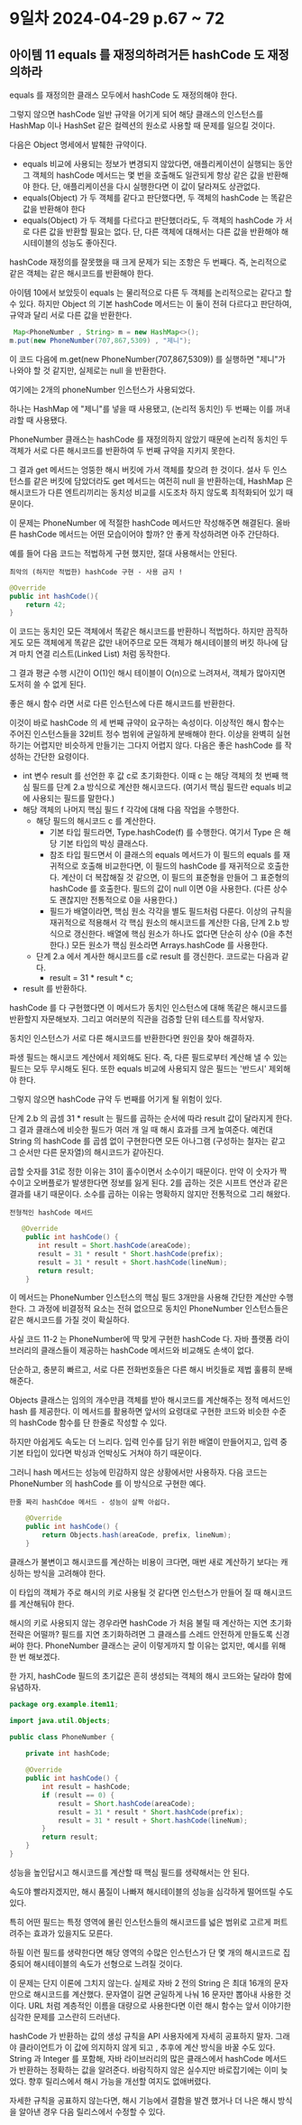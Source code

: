 # 9일차 2024-04-29 p.67 ~ 72

## 아이템 11 equals 를 재정의하려거든 hashCode 도 재정의하라

equals 를 재정의한 클래스 모두에서 hashCode 도 재정의해야 한다.

그렇지 않으면 hashCode 일반 규약을 어기게 되어 해당 클래스의 인스턴스를 HashMap 이나 HashSet 같은 컬렉션의 원소로 사용할 때 
문제를 일으킬 것이다.

다음은 Object 명세에서 발췌한 규약이다.

- equals 비교에 사용되는 정보가 변경되지 않았다면, 애플리케이션이 실행되는 동안 그 객체의 hashCode 메서드는 몇 번을 호출해도 일관되게 항상
같은 값을 반환해야 한다. 단, 애플리케이션을 다시 실행한다면 이 값이 달라져도 상관없다.
- equals(Object) 가 두 객체를 같다고 판단했다면, 두 객체의 hashCode 는 똑같은 값을 반환해야 한다
- equals(Object) 가 두 객체를 다르다고 판단했더라도, 두 객체의 hashCode 가 서로 다른 값을 반환할 필요는 없다. 
단, 다른 객체에 대해서는 다른 값을 반환해야 해시테이블의 성능도 좋아진다.


hashCode 재정의를 잘못했을 때 크게 문제가 되는 조항은 두 번째다.  즉, 논리적으로 같은 객체는 같은 해시코드를 반환해야 한다.

아이템 10에서 보았듯이 equals 는 물리적으로 다른 두 객체를 논리적으로는 같다고 할 수 있다. 하지만 Object 의 기본 hashCode 메서드는 
이 둘이 전혀 다르다고 판단하여, 규약과 달리 서로 다른 값을 반환한다.


```java
 Map<PhoneNumber , String> m = new HashMap<>();
m.put(new PhoneNumber(707,867,5309) , "제니");
```

이 코드 다음에 m.get(new PhoneNumber(707,867,5309)) 를 실행하면 "제니"가 나와야 할 것  같지만,
실제로는 null 을 반환한다. 

여기에는 2개의 phoneNumber 인스턴스가 사용되었다.

하나는 HashMap 에 "제니"를 넣을 때 사용됐고, (논리적 동치인) 두 번째는 이를 꺼내랴할 때 사용됐다.

PhoneNumber 클래스는 hashCode 를 재정의하지 않았기 때문에 논리적 동치인 두 객체가 서로 다른 해시코드를 반환하여 두 번째 규약을 지키지 못한다.

그 결과 get 메서드는 엉뚱한 해시 버킷에 가서 객체를 찾으려 한 것이다. 설사 두 인스턴스를 같은 버킷에 담았더라도 get 메서드는 여전히 null 을 반환하는데,
HashMap 은 해시코드가 다른 엔트리끼리는 동치성 비교를 시도조차 하지 않도록 최적화되어 있기 때문이다.

이 문제는 PhoneNumber 에 적절한 hashCode 메서드만 작성해주면 해결된다. 
올바른 hashCode 메서드는 어떤 모습이어야 할까? 안 좋게 작성하려면 아주 간단하다.

예를 들어 다음 코드는 적법하게 구현 했지만, 절대 사용해서는 안된다. 

`최악의 (하지만 적법한) hashCode 구현 - 사용 금지 ! `

```java
@Override
public int hashCode(){
    return 42;
}
```

이 코드는 동치인 모든 객체에서 똑같은 해시코드를 반환하니 적법하다. 하지만 끔직하게도 모든 객체에게 똑같은 값만 내어주므로 모든 객체가 
해시테이블의 버킷 하나에 담겨 마치 연결 리스트(Linked List) 처럼 동작한다.

그 결과 평균 수행 시간이 O(1)인 해시 테이블이 O(n)으로 느려져서, 객체가 많아지면 도저히 쓸 수 없게 된다.

좋은 해시 함수 라면 서로 다른 인스턴스에 다른 해시코드를 반환한다.

이것이 바로 hashCode 의 세 번째 규약이 요구하는 속성이다. 이상적인 해시 함수는 주어진 인스턴스들을 32비트 정수 범위에 균일하게 분배해야 한다.
이상을 완벽히 실현하기는 어렵지만 비슷하게 만들기는 그다지 어렵지 않다. 
다음은 좋은 hashCode 를 작성하는 간단한 요령이다.

- int 변수 result 를 선언한 후 값 c로 초기화한다. 이때 c 는 해당 객체의 첫 번째 핵심 필드를 단계 2.a 방식으로 계산한 해시코드다. (여기서 핵심 필드란 equals 비교에 사용되는 필드를 말한다.)
- 해당 객체의 나머지 핵심 필드 f 각각에 대해 다음 작업을 수행한다.
  - 해당 필드의 해시코드 c 를 계산한다.
    - 기본 타입 필드라면, Type.hashCode(f) 를 수행한다. 여기서 Type 은 해당 기본 타입의 박싱 클래스다.
    - 참조 타입 필드면서 이 클래스의 equals 메서드가 이 필드의 equals 를 재귀적으로 호출해 비교한다면, 이 필드의 hashCode 를 재귀적으로 호출한다. 
    계산이 더 복잡해질 것 같으면, 이 필드의 표준형을 만들어 그 표준형의 hashCode 를 호출한다. 필드의 값이 null 이면 0을 사용한다. (다른 상수도 괜찮지만 전통적으로 0을 사용한다.)
    - 필드가 배열이라면, 핵심 원소 각각을 별도 필드처럼 다룬다. 이상의 규칙을 재귀적으로 적용해서 각 핵심 원소의 해시코드를 계산한 다음, 단계 2.b 방식으로 갱신한다. 배열에 핵심 원소가 하나도 없다면 단순히 상수 (0을 추천한다.)
    모든 원소가 핵심 원소라면 Arrays.hashCode 를 사용한다.
  - 단계 2.a 에서 계사한 해시코드를 c로 result 를 갱신한다. 코드로는 다음과 같다.
    - result = 31 * result * c;
- result 를 반환하다.


hashCode 를 다 구현했다면 이 메서드가 동치인 인스턴스에 대해 똑같은 해시코드를 반환할지 자문해보자. 그리고 여러분의 직관을 검증할 단위 테스트를 작서앟자.

동치인 인스턴스가 서로 다른 해시코드를 반환한다면 원인을 찾아 해결하자.


파생 필드는 해시코드 계산에서 제외해도 된다. 즉, 다른 필드로부터 계산해 낼 수 있는 필드는 모두 무시해도 된다.
또한 equals 비교에 사용되지 않은 필드는 '반드시' 제외해야 한다.

그렇지 않으면 hashCode 규약 두 번째를 어기게 될 위험이 있다.

단계 2.b 의 곱셈 31 * result 는 필드를 곱하는 순서에 따라 result 값이 달라지게 한다.
그 결과 클래스에 비슷한 필드가 여러 개 일 때 해시 효과를 크게 높여준다. 예컨대 String 의 hashCode 를 곱셈 없이 구현한다면 
모든 아나그램 (구성하는 철자는 같고 그 순서만 다른 문자열)의 해시코드가 같아진다.

곱할 숫자를 31로 정한 이유는 31이 홀수이면서 소수이기 때문이다. 만약 이 숫자가 짝수이고 오버플로가 발생한다면
정보를 잃게 된다. 2를 곱하는 것은 시프트 연산과 같은 결과를 내기 때문이다. 소수를 곱하는 이유는 명확하지 않지만 전통적으로 그리 해왔다.


`전형적인 hashCode 메서드`

```java
   @Override
    public int hashCode() {
       int result = Short.hashCode(areaCode);
       result = 31 * result * Short.hashCode(prefix);
       result = 31 * result + Short.hashCode(lineNum);
       return result;
    }
```


이 메서드는 PhoneNumber 인스턴스의 핵심 필드 3개만을 사용해 간단한 계산만 수행한다. 
그 과정에 비결정적 요소는 전혀 없으므로 동치인 PhoneNumber 인스턴스들은 같은 해시코드를 가질 것이 확실하다. 

사실 코드 11-2 는 PhoneNumber에 딱 맞게 구현한 hashCode 다. 자바 플랫폼 라이브러리의 클래스들이 제공하는 hashCode 메서드와 비교해도 손색이 없다.

단순하고, 충분히 빠르고, 서로 다른 전화번호들은 다른 해시 버킷들로 제법 훌륭히 분배해준다.


Objects 클래스는 임의의 개수만큼 객체를 받아 해시코드를 계산해주는 정적 메서드인 hash 를 제공한다. 
이 메서드를 활용하면 앞서의 요령대로 구현한 코드와 비슷한 수준의 hashCode 함수를 단 한줄로 작성할 수 있다.

하지만 아쉽게도 속도는 더 느리다. 입력 인수를 담기 위한 배열이 만들어지고, 입력 중 기본 타입이 있다면 박싱과 언박싱도 거쳐야 하기 때문이다. 

그러니 hash 메서드는 성능에 민감하지 않은 상황에서만 사용하자. 다음 코드는 PhoneNumber 의 hashCode 를 이 방식으로 구현한 예다.

`한줄 짜리 hashCdoe 메서드 - 성능이 살짝 아쉽다.`

```java
    @Override
    public int hashCode() {
        return Objects.hash(areaCode, prefix, lineNum);
    }
```

클래스가 불변이고 해시코드를 계산하는 비용이 크다면, 매번 새로 계산하기 보다는 캐싱하는 방식을 고려해야 한다. 

이 타입의 객체가 주로 해시의 키로 사용될 것 같다면 인스턴스가 만들어 질 때 해시코드를 계산해둬야 한다.

해시의 키로 사용되지 않는 경우라면 hashCode 가 처음 불릴 때 계산하는 지연 초기화 전략은 어떨까?
필드를 지연 초기화하려면 그 클래스를 스레드 안전하게 만들도록 신경 써야 한다.  PhoneNumber 클래스는 굳이 이렇게까지 할 이유는 없지만,
예시를 위해 한 번 해보겠다. 

한 가지, hashCode 필드의 초기값은 흔히 생성되는 객체의 해시 코드와는 달라야 함에 유념하자.

```java
package org.example.item11;

import java.util.Objects;

public class PhoneNumber {

    private int hashCode;
    
    @Override
    public int hashCode() {
        int result = hashCode;
        if (result == 0) {
            result = Short.hashCode(areaCode);
            result = 31 * result * Short.hashCode(prefix);
            result = 31 * result + Short.hashCode(lineNum);
        }
        return result;
    }
}

```

성능을 높인답시고 해시코드를 계산할 때 핵심 필드를 생략해서는 안 된다.

속도야 빨라지겠지만, 해시 품질이 나빠져 해시테이블의 성능을 심각하게 떨어뜨릴 수도 있다.

특히 어떤 필드는 특정 영역에 몰린 인스턴스들의 해시코드를 넓은 범위로 고르게 퍼트려주는 효과가 있을지도 모른다.

하필 이런 필드를 생략한다면 해당 영역의 수많은 인스턴스가 단 몇 개의 해시코드로 집중되어 해시테이블의 속도가 선형으로 느려질 것이다.

이 문제는 단지 이론에 그치지 않는다. 실제로 자바 2 전의 String 은 최대 16개의 문자만으로 해시코드를 계산했다. 
문자열이 길면 균일하게 나눠 16 문자만 뽑아내 사용한 것이다. URL 처럼 계층적인 이름을 대량으로 사용한다면 이런 해시 함수는 앞서 이야기한 심각한 문제를
고스란히 드러낸다.

hashCode 가 반환하는 값의 생성 규칙을 API 사용자에게 자세히 공표하지 말자. 그래야 클라이언트가 이 값에 의지하지 않게 되고 , 추후에
계산 방식을 바꿀 수도 있다. String 과 Integer 를 포함해, 자바 라이브러리의 많은 클래스에서 hashCode 메서드가 반환하는 정확하는 값을 알려준다.
바람직하지 않은 실수지만 바로잡기에는 이미 늦었다. 향후 릴리스에서 해시 가능을 개선할 여지도 없애버렸다.

자세한 규칙을 공표하지 않는다면, 해시 기능에서 결함을 발견 했거나 더 나은 해시 방식을 알아낸 경우 다음 릴리스에서 수정할 수 있다.